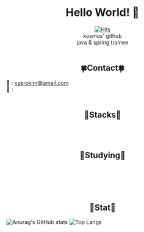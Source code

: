 <div align="center">

# Hello World! 🙋
[![Hits](https://hits.seeyoufarm.com/api/count/incr/badge.svg?url=https%3A%2F%2Fgithub.com%2Fkosm0ssy%2Fhit-counter&count_bg=%2365DFE5&title_bg=%23606060&icon=&icon_color=%23E7E7E7&title=hits&edge_flat=false)](https://github.com/kosm0ssy) <br>
kosmos' github <br>
java & spring trainee <br><br>

## 🍀Contact🍀<br> </div>
📧 : xzerokim@gmail.com <br>
💬 : <br> <br>

<div align="center">

## 👾Stacks👾 
<br><br>

## 🔰Studying🔰
<br> </div>

<br> <br>
<div align="center">

## 🌊Stat🌊 </div>

![Anurag's GitHub stats](https://github-readme-stats.vercel.app/api?username=kosm0ssy&show_icons=true&theme=github_dark_dimmed)
![Top Langs](https://github-readme-stats.vercel.app/api/top-langs/?username=kosm0ssy&layout=compact)



